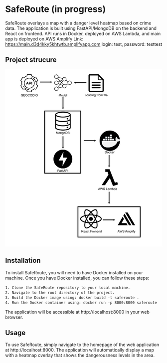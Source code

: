 # SafeRoute (in progress)

SafeRoute overlays a map with a danger level heatmap based on crime data. The application is built using FastAPI/MongoDB on the backend and React on frontend. API runs in Docker, deployed on AWS Lambda, and main app is deployed on AWS Amplify 
Link: https://main.d3d4kky5khtwtb.amplifyapp.com login: test, password: testtest
## Project strucure
![Alt text](other/github_repo_images/diagram.png?raw=true "Structure")

## Installation

To install SafeRoute, you will need to have Docker installed on your machine. Once you have Docker installed, you can follow these steps:

    1. Clone the SafeRoute repository to your local machine.
    2. Navigate to the root directory of the project.
    3. Build the Docker image using: docker build -t saferoute .
    4. Run the Docker container using: docker run -p 8000:8000 saferoute

The application will be accessible at http://localhost:8000 in your web browser.
## Usage

To use SafeRoute, simply navigate to the homepage of the web application at http://localhost:8000. The application will automatically display a map with a heatmap overlay that shows the dangerousness levels in the area.
